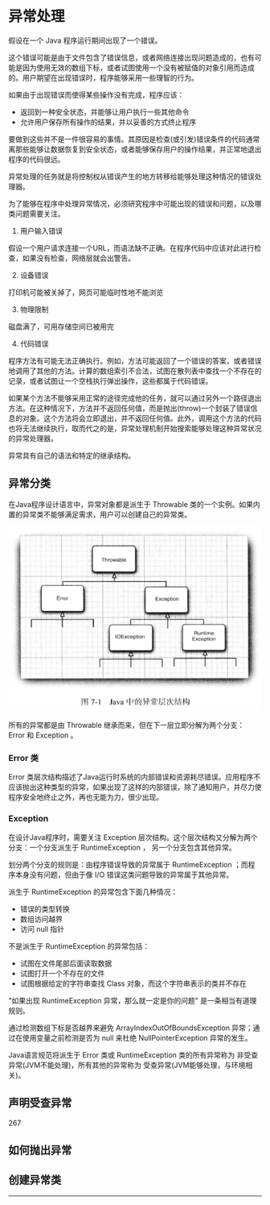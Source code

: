 #   异常处理

假设在一个 Java 程序运行期间出现了一个错误。

这个错误可能是由于文件包含了错误信息，或者网络连接出现问题造成的，也有可能是因为使用无效的数组下标，或者试图使用一个没有被赋值的对象引用而造成的。用户期望在出现错误时，程序能够采用一些理智的行为。

如果由于出现错误而使得某些操作没有完成，程序应该：

-   返回到一种安全状态，并能够让用户执行一些其他命令
-   允许用户保存所有操作的结果，并以妥善的方式终止程序

要做到这些并不是一件很容易的事情。其原因是检查(或引发)错误条件的代码通常离那些能够让数据恢复到安全状态，或者能够保存用户的操作结果，并正常地退出程序的代码很远。

异常处理的任务就是将控制权从错误产生的地方转移给能够处理这种情况的错误处理器。

为了能够在程序中处理异常情况，必须研究程序中可能出现的错误和问题，以及哪类问题需要关注。

1.  用户输入错误

假设一个用户请求连接一个URL，而语法缺不正确。在程序代码中应该对此进行检查，如果没有检查，网络层就会出警告。

2.  设备错误

打印机可能被关掉了，网页可能临时性地不能浏览

3.  物理限制

磁盘满了，可用存储空间已被用完

4.  代码错误

程序方法有可能无法正确执行。例如，方法可能返回了一个错误的答案，或者错误地调用了其他的方法。计算的数组索引不合法，试图在散列表中查找一个不存在的记录，或者试图让一个空栈执行弹出操作，这些都属于代码错误。

如果某个方法不能够采用正常的途径完成他的任务，就可以通过另外一个路径退出方法。在这种情况下，方法并不返回任何值，而是抛出(throw)一个封装了错误信息的对象。这个方法将会立即退出，并不返回任何值。此外，调用这个方法的代码也将无法继续执行，取而代之的是，异常处理机制开始搜索能够处理这种异常状况的异常处理器。

异常具有自己的语法和特定的继承结构。

##  异常分类

在Java程序设计语言中，异常对象都是派生于 Throwable 类的一个实例。如果内置的异常类不能够满足需求，用户可以创建自己的异常类。

![20200324164145](images/20200324164145.png)

所有的异常都是由 Throwable 继承而来，但在下一层立即分解为两个分支： Error 和 Exception 。

### Error 类

Error 类层次结构描述了Java运行时系统的内部错误和资源耗尽错误。应用程序不应该抛出这种类型的异常，如果出现了这样的内部错误，除了通知用户，并尽力使程序安全地终止之外，再也无能为力，很少出现。

### Exception

在设计Java程序时，需要关注 Exception 层次结构。这个层次结构又分解为两个分支：一个分支派生于 RuntimeException ， 另一个分支包含其他异常。

划分两个分支的规则是：由程序错误导致的异常属于 RuntimeException ；而程序本身没有问题，但由于像 I/O 错误这类问题导致的异常属于其他异常。

派生于 RuntimeException 的异常包含下面几种情况：

-   错误的类型转换
-   数组访问越界
-   访问 null 指针

不是派生于 RuntimeException 的异常包括：

-   试图在文件尾部后面读取数据
-   试图打开一个不存在的文件
-   试图根据给定的字符串查找 Class 对象，而这个字符串表示的类并不存在


"如果出现 RuntimeException 异常，那么就一定是你的问题" 是一条相当有道理规则。

通过检测数组下标是否越界来避免 ArrayIndexOutOfBoundsException 异常；通过在使用变量之前检测是否为 null 来杜绝 NullPointerException 异常的发生。

Java语言规范将派生于 Error 类或 RuntimeException 类的所有异常称为 非受查异常(JVM不能处理)，所有其他的异常称为 受查异常(JVM能够处理，与环境相关)。


##  声明受查异常

267


##  如何抛出异常


##  创建异常类


----
